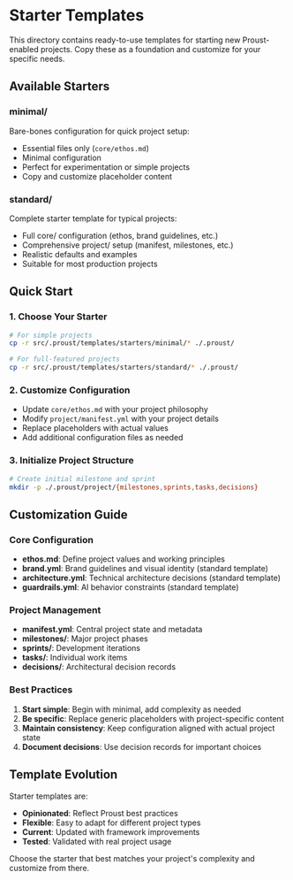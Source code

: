 # Starter Templates

This directory contains ready-to-use templates for starting new Proust-enabled projects. Copy these as a foundation and customize for your specific needs.

## Available Starters

### minimal/
Bare-bones configuration for quick project setup:
- Essential files only (`core/ethos.md`)
- Minimal configuration
- Perfect for experimentation or simple projects
- Copy and customize placeholder content

### standard/
Complete starter template for typical projects:
- Full core/ configuration (ethos, brand guidelines, etc.)
- Comprehensive project/ setup (manifest, milestones, etc.)
- Realistic defaults and examples
- Suitable for most production projects

## Quick Start

### 1. Choose Your Starter
```bash
# For simple projects
cp -r src/.proust/templates/starters/minimal/* ./.proust/

# For full-featured projects
cp -r src/.proust/templates/starters/standard/* ./.proust/
```

### 2. Customize Configuration
- Update `core/ethos.md` with your project philosophy
- Modify `project/manifest.yml` with your project details
- Replace placeholders with actual values
- Add additional configuration files as needed

### 3. Initialize Project Structure
```bash
# Create initial milestone and sprint
mkdir -p ./.proust/project/{milestones,sprints,tasks,decisions}
```

## Customization Guide

### Core Configuration
- **ethos.md**: Define project values and working principles
- **brand.yml**: Brand guidelines and visual identity (standard template)
- **architecture.yml**: Technical architecture decisions (standard template)
- **guardrails.yml**: AI behavior constraints (standard template)

### Project Management
- **manifest.yml**: Central project state and metadata
- **milestones/**: Major project phases
- **sprints/**: Development iterations
- **tasks/**: Individual work items
- **decisions/**: Architectural decision records

### Best Practices
1. **Start simple**: Begin with minimal, add complexity as needed
2. **Be specific**: Replace generic placeholders with project-specific content
3. **Maintain consistency**: Keep configuration aligned with actual project state
4. **Document decisions**: Use decision records for important choices

## Template Evolution

Starter templates are:
- **Opinionated**: Reflect Proust best practices
- **Flexible**: Easy to adapt for different project types
- **Current**: Updated with framework improvements
- **Tested**: Validated with real project usage

Choose the starter that best matches your project's complexity and customize from there.